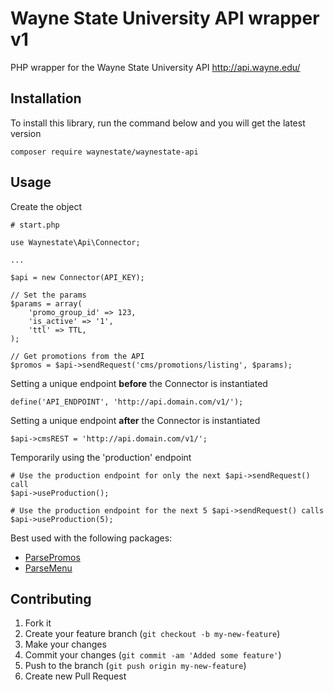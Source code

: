 Wayne State University API wrapper v1
==================

PHP wrapper for the Wayne State University API http://api.wayne.edu/

Installation
------------

To install this library, run the command below and you will get the latest version

    composer require waynestate/waynestate-api

Usage
------------

Create the object

    # start.php

    use Waynestate\Api\Connector;

    ...

    $api = new Connector(API_KEY);

    // Set the params
    $params = array(
        'promo_group_id' => 123,
        'is_active' => '1',
        'ttl' => TTL,
    );

    // Get promotions from the API
    $promos = $api->sendRequest('cms/promotions/listing', $params);
    
Setting a unique endpoint **before** the Connector is instantiated

    define('API_ENDPOINT', 'http://api.domain.com/v1/');
    
Setting a unique endpoint **after** the Connector is instantiated

    $api->cmsREST = 'http://api.domain.com/v1/';
    
Temporarily using the 'production' endpoint

    # Use the production endpoint for only the next $api->sendRequest() call
    $api->useProduction();
    
    # Use the production endpoint for the next 5 $api->sendRequest() calls
    $api->useProduction(5);    

 Best used with the following packages:

 * [ParsePromos](https://github.com/waynestate/parse-promos)
 * [ParseMenu](https://github.com/waynestate/parse-menu)

Contributing
------------

1. Fork it
2. Create your feature branch (`git checkout -b my-new-feature`)
3. Make your changes
4. Commit your changes (`git commit -am 'Added some feature'`)
5. Push to the branch (`git push origin my-new-feature`)
6. Create new Pull Request
